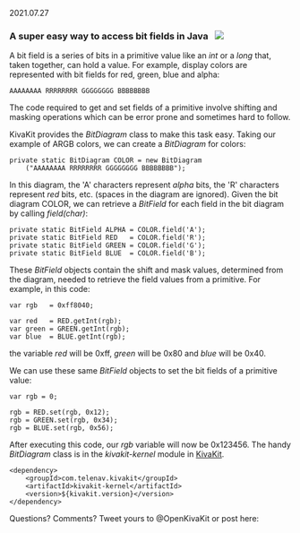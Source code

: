 2021.07.27

### A super easy way to access bit fields in Java &nbsp; <img src="https://state-of-the-art.org/graphics/bits/bits-32.png" srcset="https://state-of-the-art.org/graphics/bits/bits-32-2x.png 2x" style="vertical-align:baseline"/>

A bit field is a series of bits in a primitive value like an *int* or a *long* that, taken together, can hold a value. For example, display colors are represented with bit fields for red, green, blue and alpha:

    AAAAAAAA RRRRRRRR GGGGGGGG BBBBBBBB

The code required to get and set fields of a primitive involve shifting and masking operations which can be error prone and sometimes hard to follow.

KivaKit provides the *BitDiagram* class to make this task easy. Taking our example of ARGB colors, we can create a *BitDiagram* for colors:

    private static BitDiagram COLOR = new BitDiagram
        ("AAAAAAAA RRRRRRRR GGGGGGGG BBBBBBBB");

In this diagram, the 'A' characters represent *alpha* bits, the 'R' characters represent *red* bits, etc. (spaces in the diagram are ignored). Given the bit diagram COLOR, we can retrieve a *BitField* for each field in the bit diagram by calling *field(char)*:

    private static BitField ALPHA = COLOR.field('A');
    private static BitField RED   = COLOR.field('R');
    private static BitField GREEN = COLOR.field('G');
    private static BitField BLUE  = COLOR.field('B');

These *BitField* objects contain the shift and mask values, determined from the diagram, needed to retrieve the field values from a primitive. For example, in this code:

    var rgb   = 0xff8040;
    
    var red   = RED.getInt(rgb);
    var green = GREEN.getInt(rgb);
    var blue  = BLUE.getInt(rgb);

the variable *red* will be 0xff, *green* will be 0x80 and *blue* will be 0x40.

We can use these same *BitField* objects to set the bit fields of a primitive value:

    var rgb = 0;
    
    rgb = RED.set(rgb, 0x12);
    rgb = GREEN.set(rgb, 0x34);
    rgb = BLUE.set(rgb, 0x56);

After executing this code, our *rgb* variable will now be 0x123456. The handy *BitDiagram* class is in the *kivakit-kernel* module in [KivaKit](https://www.kivakit.org).

    <dependency>
        <groupId>com.telenav.kivakit</groupId>
        <artifactId>kivakit-kernel</artifactId>
        <version>${kivakit.version}</version>
    </dependency>

Questions? Comments? Tweet yours to @OpenKivaKit or post here:

<script
  async
  src="https://utteranc.es/client.js"
  repo="jonathanlocke/jonathanlocke.github.io"
  issue-term="bit-diagram"
  theme="github-dark"
  crossorigin="anonymous"
></script>
